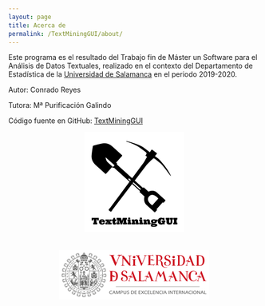 ```yaml
---
layout: page
title: Acerca de
permalink: /TextMiningGUI/about/
---
```


Este programa es el resultado del Trabajo fin de Máster un Software para el Análisis de Datos Textuales, realizado en el contexto del Departamento de Estadística de la [Universidad de Salamanca](https://usal.es/) en el periodo 2019-2020. 

Autor: Conrado Reyes

Tutora: Mª Purificación Galindo

Código fuente en GitHub: [TextMiningGUI](https://github.com/c0reyes/TextMiningGUI)

<center><a href="https://github.com/c0reyes/TextMiningGUI"><img border="0" src="/assets/img/TextMiningGUI.png"></a></center>
<br/>&nbsp;<br/>
<center><a href="https://usal.es/"><img border="0" src="/assets/img/usal.png"></a></center>